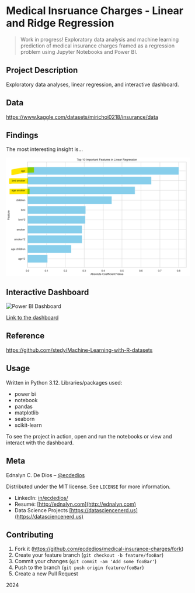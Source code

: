 # Medical Insruance Charges - Linear and Ridge Regression

> Work in progress! Exploratory data analysis and machine learning prediction of medical insurance charges framed as a regression problem using Jupyter Notebooks and Power BI.

## Project Description

Exploratory data analyses, linear regression, and interactive dashboard.

## Data

https://www.kaggle.com/datasets/mirichoi0218/insurance/data

## Findings

The most interesting insight is...

![Feature Importances](https://github.com/ecdedios/medical-insurance-charges/blob/main/viz/Screenshot%202024-12-11%20211122.png)

## Interactive Dashboard

![Power BI Dashboard](https://github.com/ecdedios/medical-insurance-charges/blob/main/viz/Screenshot%202024-12-11%20210940.pngg)

[Link to the dashboard](https://app.powerbi.com/view?r=eyJrIjoiMmMxODkxZDQtOTJjMi00N2Y0LTg4MDEtMjdlNTM5OTBjODU0IiwidCI6IjAwZmI2OGUxLWQ5ZTktNGZiOC04MzdjLTNhMzcxMmYyZGNlYiJ9)

## Reference

https://github.com/stedy/Machine-Learning-with-R-datasets

## Usage

Written in Python 3.12. Libraries/packages used:

- power bi
- notebook
- pandas
- matplotlib
- seaborn
- scikit-learn

To see the project in action, open and run the notebooks or view and interact with the dashboard.

## Meta

Ednalyn C. De Dios – [@ecdedios](https://github.com/ecdedios)

Distributed under the MIT license. See `LICENSE` for more information.

- LinkedIn: [in/ecdedios/](https://www.linkedin.com/in/ecdedios/)
- Resumé: [http://ednalyn.com](http://ednalyn.com)
- Data Science Projects [https://datasciencenerd.us](https://datasciencenerd.us)

## Contributing

1. Fork it (<https://github.com/ecdedios/medical-insurance-charges/fork>)
2. Create your feature branch (`git checkout -b feature/fooBar`)
3. Commit your changes (`git commit -am 'Add some fooBar'`)
4. Push to the branch (`git push origin feature/fooBar`)
5. Create a new Pull Request

2024
